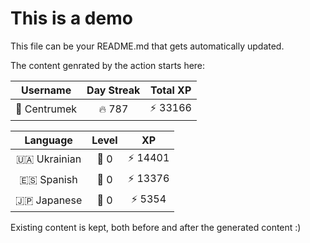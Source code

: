 # This is a demo

This file can be your README.md that gets automatically updated.

The content genrated by the action starts here:

<!--START_SECTION:duolingoStats-->
<!-- Automatically generated with https://github.com/centrumek/duolingo-readme-stats-->

| Username | Day Streak | Total XP |
|:---:|:---:|:---:|
| 👤 Centrumek | 🔥 787 | ⚡ 33166 |

| Language | Level | XP |
|:---:|:---:|:---:|
| 🇺🇦 Ukrainian | 👑 0 | ⚡ 14401 |
| 🇪🇸 Spanish | 👑 0 | ⚡ 13376 |
| 🇯🇵 Japanese | 👑 0 | ⚡ 5354 |

<!--END_SECTION:duolingoStats-->

Existing content is kept, both before and after the generated content :)